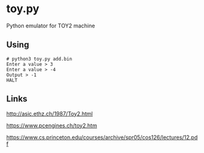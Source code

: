# toy.py
Python emulator for TOY2 machine

## Using
``````
# python3 toy.py add.bin
Enter a value > 3
Enter a value > -4
Output > -1
HALT
``````

## Links
http://asic.ethz.ch/1987/Toy2.html

https://www.pcengines.ch/toy2.htm

https://www.cs.princeton.edu/courses/archive/spr05/cos126/lectures/12.pdf
